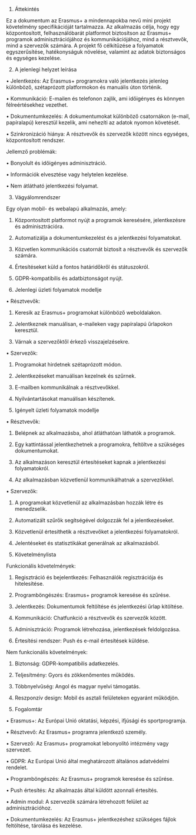 1. Áttekintés



Ez a dokumentum az Erasmus+ a mindennapokba nevű mini projekt követelmény specifikációját tartalmazza. Az alkalmazás célja, hogy egy központosított, felhasználóbarát platformot biztosítson az Erasmus+ programok adminisztrációjához és kommunikációjához, mind a résztvevők, mind a szervezők számára. A projekt fő célkitűzése a folyamatok egyszerűsítése, hatékonyságuk növelése, valamint az adatok biztonságos és egységes kezelése.



2. A jelenlegi helyzet leírása

• Jelentkezés: Az Erasmus+ programokra való jelentkezés jelenleg különböző, szétaprózott platformokon és manuális úton történik.

• Kommunikáció: E-mailen és telefonon zajlik, ami időigényes és könnyen félreértésekhez vezethet.

• Dokumentumkezelés: A dokumentumokat különböző csatornákon (e-mail, papíralapú) keresztül kezelik, ami nehezíti az adatok nyomon követését.

• Szinkronizáció hiánya: A résztvevők és szervezők között nincs egységes, központosított rendszer.



Jellemző problémák:

• Bonyolult és időigényes adminisztráció.

• Információk elvesztése vagy helytelen kezelése.

• Nem átlátható jelentkezési folyamat.



3. Vágyálomrendszer



Egy olyan mobil- és webalapú alkalmazás, amely:

1. Központosított platformot nyújt a programok keresésére, jelentkezésre és adminisztrációra.

2. Automatizálja a dokumentumkezelést és a jelentkezési folyamatokat.

3. Közvetlen kommunikációs csatornát biztosít a résztvevők és szervezők számára.

4. Értesítéseket küld a fontos határidőkről és státuszokról.

5. GDPR-kompatibilis és adatbiztonságot nyújt.



4. Jelenlegi üzleti folyamatok modellje

• Résztvevők:

1. Keresik az Erasmus+ programokat különböző weboldalakon.

2. Jelentkeznek manuálisan, e-maileken vagy papíralapú űrlapokon keresztül.

3. Várnak a szervezőktől érkező visszajelzésekre.

• Szervezők:

1. Programokat hirdetnek szétaprózott módon.

2. Jelentkezéseket manuálisan kezelnek és szűrnek.

3. E-mailben kommunikálnak a résztvevőkkel.

4. Nyilvántartásokat manuálisan készítenek.



5. Igényelt üzleti folyamatok modellje

• Résztvevők:

1. Belépnek az alkalmazásba, ahol átláthatóan láthatók a programok.

2. Egy kattintással jelentkezhetnek a programokra, feltöltve a szükséges dokumentumokat.

3. Az alkalmazáson keresztül értesítéseket kapnak a jelentkezési folyamatokról.

4. Az alkalmazásban közvetlenül kommunikálhatnak a szervezőkkel.

• Szervezők:

1. A programokat közvetlenül az alkalmazásban hozzák létre és menedzselik.

2. Automatizált szűrők segítségével dolgozzák fel a jelentkezéseket.

3. Közvetlenül értesíthetik a résztvevőket a jelentkezési folyamatokról.

4. Jelentéseket és statisztikákat generálnak az alkalmazásból.



6. Követelménylista



Funkcionális követelmények:

1. Regisztráció és bejelentkezés: Felhasználók regisztrációja és hitelesítése.

2. Programböngészés: Erasmus+ programok keresése és szűrése.

3. Jelentkezés: Dokumentumok feltöltése és jelentkezési űrlap kitöltése.

4. Kommunikáció: Chatfunkció a résztvevők és szervezők között.

5. Adminisztráció: Programok létrehozása, jelentkezések feldolgozása.

6. Értesítési rendszer: Push és e-mail értesítések küldése.



Nem funkcionális követelmények:

1. Biztonság: GDPR-kompatibilis adatkezelés.

2. Teljesítmény: Gyors és zökkenőmentes működés.

3. Többnyelvűség: Angol és magyar nyelvi támogatás.

4. Reszponzív design: Mobil és asztali felületeken egyaránt működjön.



7. Fogalomtár

• Erasmus+: Az Európai Unió oktatási, képzési, ifjúsági és sportprogramja.

• Résztvevő: Az Erasmus+ programra jelentkező személy.

• Szervező: Az Erasmus+ programokat lebonyolító intézmény vagy szervezet.

• GDPR: Az Európai Unió által meghatározott általános adatvédelmi rendelet.

• Programböngészés: Az Erasmus+ programok keresése és szűrése.

• Push értesítés: Az alkalmazás által küldött azonnali értesítés.

• Admin modul: A szervezők számára létrehozott felület az adminisztrációhoz.

• Dokumentumkezelés: Az Erasmus+ jelentkezéshez szükséges fájlok feltöltése, tárolása és kezelése.

